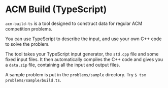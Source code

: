 # ACM Build (TypeScript)

`acm-build-ts` is a tool designed to construct data for regular ACM competition problems.

You can use TypeScript to describe the input, and use your own C++ code to solve the problem.

The tool takes your TypeScript input generator, the `std.cpp` file and some fixed input files. It then automatically compiles the C++ code and gives you a `data.zip` file, containing all the input and output files.

A sample problem is put in the `problems/sample` directory. Try `$ tsx problems/sample/build.ts`.
